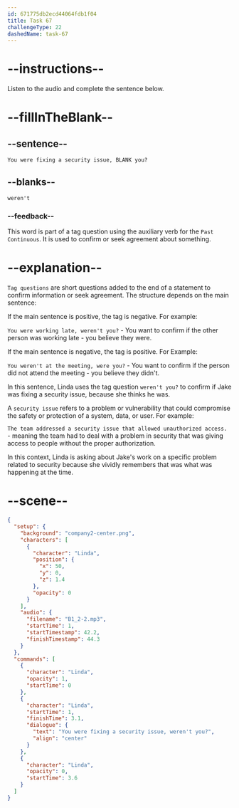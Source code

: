 ```yaml
---
id: 671775db2ecd44064fdb1f04
title: Task 67
challengeType: 22
dashedName: task-67
---
```


<!-- (Audio) Linda: You were fixing a security issue, weren't you? -->

# --instructions--

Listen to the audio and complete the sentence below.

# --fillInTheBlank--

## --sentence--

`You were fixing a security issue, BLANK you?`

## --blanks--

`weren't`

### --feedback--

This word is part of a tag question using the auxiliary verb for the `Past Continuous`. It is used to confirm or seek agreement about something.

# --explanation--

`Tag questions` are short questions added to the end of a statement to confirm information or seek agreement. The structure depends on the main sentence: 

If the main sentence is positive, the tag is negative. For example: 

`You were working late, weren't you?` - You want to confirm if the other person was working late - you believe they were.

If the main sentence is negative, the tag is positive. For Example: 

`You weren't at the meeting, were you?` - You want to confirm if the person did not attend the meeting - you believe they didn't. 

In this sentence, Linda uses the tag question `weren't you?` to confirm if Jake was fixing a security issue, because she thinks he was.  

A `security issue` refers to a problem or vulnerability that could compromise the safety or protection of a system, data, or user. For example: 

`The team addressed a security issue that allowed unauthorized access.` - meaning the team had to deal with a problem in security that was giving access to people without the proper authorization.

In this context, Linda is asking about Jake's work on a specific problem related to security because she vividly remembers that was what was happening at the time.

# --scene--

```json
{
  "setup": {
    "background": "company2-center.png",
    "characters": [
      {
        "character": "Linda",
        "position": {
          "x": 50,
          "y": 0,
          "z": 1.4
        },
        "opacity": 0
      }
    ],
    "audio": {
      "filename": "B1_2-2.mp3",
      "startTime": 1,
      "startTimestamp": 42.2,
      "finishTimestamp": 44.3
    }
  },
  "commands": [
    {
      "character": "Linda",
      "opacity": 1,
      "startTime": 0
    },
    {
      "character": "Linda",
      "startTime": 1,
      "finishTime": 3.1,
      "dialogue": {
        "text": "You were fixing a security issue, weren't you?",
        "align": "center"
      }
    },
    {
      "character": "Linda",
      "opacity": 0,
      "startTime": 3.6
    }
  ]
}
```
